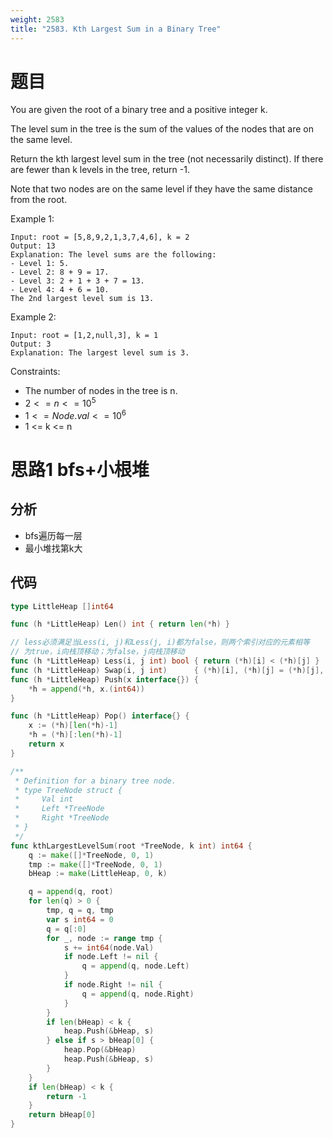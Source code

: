 ```yaml
---
weight: 2583
title: "2583. Kth Largest Sum in a Binary Tree"
---
```


# 题目

You are given the root of a binary tree and a positive integer k.

The level sum in the tree is the sum of the values of the nodes that are on the same level.

Return the kth largest level sum in the tree (not necessarily distinct). If there are fewer than k levels in the tree, return -1.

Note that two nodes are on the same level if they have the same distance from the root.

Example 1:

```
Input: root = [5,8,9,2,1,3,7,4,6], k = 2
Output: 13
Explanation: The level sums are the following:
- Level 1: 5.
- Level 2: 8 + 9 = 17.
- Level 3: 2 + 1 + 3 + 7 = 13.
- Level 4: 4 + 6 = 10.
The 2nd largest level sum is 13.
```

Example 2:

```
Input: root = [1,2,null,3], k = 1
Output: 3
Explanation: The largest level sum is 3.
```

Constraints:

- The number of nodes in the tree is n.
- $2 <= n <= 10^5$
- $1 <= Node.val <= 10^6$
- 1 <= k <= n

# 思路1 bfs+小根堆

## 分析

- bfs遍历每一层
- 最小堆找第k大

## 代码

```go
type LittleHeap []int64

func (h *LittleHeap) Len() int { return len(*h) }

// less必须满足当Less(i, j)和Less(j, i)都为false，则两个索引对应的元素相等
// 为true，i向栈顶移动；为false，j向栈顶移动
func (h *LittleHeap) Less(i, j int) bool { return (*h)[i] < (*h)[j] }
func (h *LittleHeap) Swap(i, j int)      { (*h)[i], (*h)[j] = (*h)[j], (*h)[i] }
func (h *LittleHeap) Push(x interface{}) {
	*h = append(*h, x.(int64))
}

func (h *LittleHeap) Pop() interface{} {
	x := (*h)[len(*h)-1]
	*h = (*h)[:len(*h)-1]
	return x
}

/**
 * Definition for a binary tree node.
 * type TreeNode struct {
 *     Val int
 *     Left *TreeNode
 *     Right *TreeNode
 * }
 */
func kthLargestLevelSum(root *TreeNode, k int) int64 {
	q := make([]*TreeNode, 0, 1)
	tmp := make([]*TreeNode, 0, 1)
	bHeap := make(LittleHeap, 0, k)

	q = append(q, root)
	for len(q) > 0 {
		tmp, q = q, tmp
		var s int64 = 0
		q = q[:0]
		for _, node := range tmp {
			s += int64(node.Val)
			if node.Left != nil {
				q = append(q, node.Left)
			}
			if node.Right != nil {
				q = append(q, node.Right)
			}
		}
		if len(bHeap) < k {
			heap.Push(&bHeap, s)
		} else if s > bHeap[0] {
			heap.Pop(&bHeap)
			heap.Push(&bHeap, s)
		}
	}
	if len(bHeap) < k {
		return -1
	}
	return bHeap[0]
}
```

